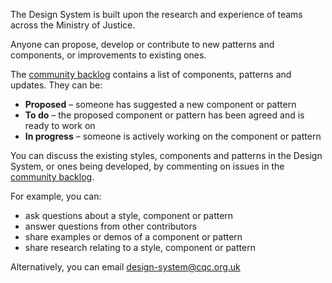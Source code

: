 The Design System is built upon the research and experience of teams across the Ministry of Justice.

Anyone can propose, develop or contribute to new patterns and components, or improvements to existing ones.

The [community backlog](https://github.com/CQCDigital/design-system-backlog/issues) contains a list of components, patterns and updates. They can be:

- **Proposed** – someone has suggested a new component or pattern
- **To do** – the proposed component or pattern has been agreed and is ready to work on
- **In progress** – someone is actively working on the component or pattern

You can discuss the existing styles, components and patterns in the Design System, or ones being developed, by commenting on issues in the [community backlog](https://github.com/CQCDigital/design-system-backlog/projects/1).

For example, you can:

- ask questions about a style, component or pattern
- answer questions from other contributors
- share examples or demos of a component or pattern
- share research relating to a style, component or pattern

Alternatively, you can email design-system@cqc.org.uk
